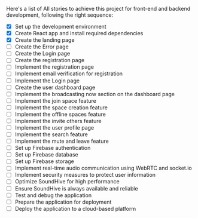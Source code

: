 ﻿Here's a list of All stories to achieve this project for front-end and backend development, following the right sequence:

- [x] Set up the development environment
- [x] Create React app and install required dependencies
- [x] Create the landing page
- [ ] Create the Error page
- [ ] Create the Login page
- [ ] Create the registration page
- [ ] Implement the registration page
- [ ] Implement email verification for registration
- [ ] Implement the Login page
- [ ] Create the user dashboard page
- [ ] Implement the broadcasting now section on the dashboard page
- [ ] Implement the join space feature
- [ ] Implement the space creation feature
- [ ] Implement the offline spaces feature
- [ ] Implement the invite others feature
- [ ] Implement the user profile page
- [ ] Implement the search feature
- [ ] Implement the mute and leave feature
- [ ] Set up Firebase authentication
- [ ] Set up Firebase database
- [ ] Set up Firebase storage
- [ ] Implement real-time audio communication using WebRTC and socket.io
- [ ] Implement security measures to protect user information
- [ ] Optimize SoundHive for high performance
- [ ] Ensure SoundHive is always available and reliable
- [ ] Test and debug the application
- [ ] Prepare the application for deployment
- [ ] Deploy the application to a cloud-based platform
